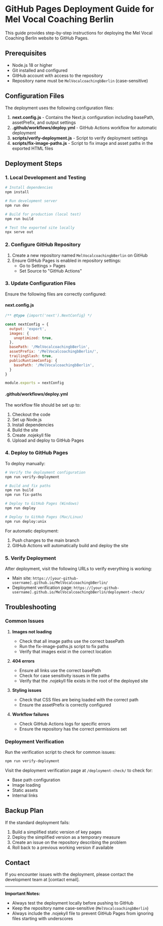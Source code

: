 # GitHub Pages Deployment Guide for Mel Vocal Coaching Berlin

This guide provides step-by-step instructions for deploying the Mel Vocal Coaching Berlin website to GitHub Pages.

## Prerequisites

- Node.js 18 or higher
- Git installed and configured
- GitHub account with access to the repository
- Repository name must be `MelVocalcoachingbBerlin` (case-sensitive)

## Configuration Files

The deployment uses the following configuration files:

1. **next.config.js** - Contains the Next.js configuration including basePath, assetPrefix, and output settings
2. **.github/workflows/deploy.yml** - GitHub Actions workflow for automatic deployment
3. **scripts/verify-deployment.js** - Script to verify deployment settings
4. **scripts/fix-image-paths.js** - Script to fix image and asset paths in the exported HTML files

## Deployment Steps

### 1. Local Development and Testing

```bash
# Install dependencies
npm install

# Run development server
npm run dev

# Build for production (local test)
npm run build

# Test the exported site locally
npx serve out
```

### 2. Configure GitHub Repository

1. Create a new repository named `MelVocalcoachingbBerlin` on GitHub
2. Ensure GitHub Pages is enabled in repository settings:
   - Go to Settings > Pages
   - Set Source to "GitHub Actions"

### 3. Update Configuration Files

Ensure the following files are correctly configured:

#### next.config.js
```javascript
/** @type {import('next').NextConfig} */

const nextConfig = {
  output: 'export',
  images: {
    unoptimized: true,
  },
  basePath: '/MelVocalcoachingbBerlin',
  assetPrefix: '/MelVocalcoachingbBerlin/',
  trailingSlash: true,
  publicRuntimeConfig: {
    basePath: '/MelVocalcoachingbBerlin',
  }
}

module.exports = nextConfig
```

#### .github/workflows/deploy.yml
The workflow file should be set up to:
1. Checkout the code
2. Set up Node.js
3. Install dependencies
4. Build the site
5. Create .nojekyll file
6. Upload and deploy to GitHub Pages

### 4. Deploy to GitHub Pages

To deploy manually:

```bash
# Verify the deployment configuration
npm run verify-deployment

# Build and fix paths
npm run build
npm run fix-paths

# Deploy to GitHub Pages (Windows)
npm run deploy

# Deploy to GitHub Pages (Mac/Linux)
npm run deploy:unix
```

For automatic deployment:
1. Push changes to the main branch
2. GitHub Actions will automatically build and deploy the site

### 5. Verify Deployment

After deployment, visit the following URLs to verify everything is working:

- Main site: `https://[your-github-username].github.io/MelVocalcoachingbBerlin/`
- Deployment verification page: `https://[your-github-username].github.io/MelVocalcoachingbBerlin/deployment-check/`

## Troubleshooting

### Common Issues

1. **Images not loading**
   - Check that all image paths use the correct basePath
   - Run the fix-image-paths.js script to fix paths
   - Verify that images exist in the correct location

2. **404 errors**
   - Ensure all links use the correct basePath
   - Check for case sensitivity issues in file paths
   - Verify that the .nojekyll file exists in the root of the deployed site

3. **Styling issues**
   - Check that CSS files are being loaded with the correct path
   - Ensure the assetPrefix is correctly configured

4. **Workflow failures**
   - Check GitHub Actions logs for specific errors
   - Ensure the repository has the correct permissions set

### Deployment Verification

Run the verification script to check for common issues:

```bash
npm run verify-deployment
```

Visit the deployment verification page at `/deployment-check/` to check for:
- Base path configuration
- Image loading
- Static assets
- Internal links

## Backup Plan

If the standard deployment fails:

1. Build a simplified static version of key pages
2. Deploy the simplified version as a temporary measure
3. Create an issue on the repository describing the problem
4. Roll back to a previous working version if available

## Contact

If you encounter issues with the deployment, please contact the development team at [contact email].

---

**Important Notes:**
- Always test the deployment locally before pushing to GitHub
- Keep the repository name case-sensitive (`MelVocalcoachingbBerlin`)
- Always include the .nojekyll file to prevent GitHub Pages from ignoring files starting with underscores 